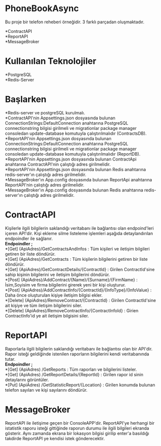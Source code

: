 # PhoneBookAsync
Bu proje bir telefon reheberi örneğidir. 3 farklı parçadan oluşmaktadır.  
  
*ContractAPI  
*ReportAPI  
*MessageBroker  
  
# Kullanılan Teknolojiler
*PostgreSQL  
*Redis-Server  

# Başlarken
*Redis-server ve postgreSQL kurulmalı.  
*ContractAPI'nin Appsettings.json dosyasında bulunan ConnectionStrings:DefaultConnection anahtarına PostgreSQL connectionstring bilgisi girilmeli
ve migrationlar package manager consoledan update-database komutuyla çalıştırılmalıdır (ContractsDB).  
*ReportAPI'nin Appsettings.json dosyasında bulunan ConnectionStrings:DefaultConnection anahtarına PostgreSQL connectionstring bilgisi girilmeli
ve migrationlar package manager consoledan update-database komutuyla çalıştırılmalıdır (ReportDB).  
*ReportAPI'nin Appsettings.json dosyasında bulunan ContractApi anahtarına ContractAPI'nin çalıştığı adres girilmelidir.  
*ReportAPI'nin Appsettings.json dosyasında bulunan Redis anahtarına redis-server'ın çalıştığı adres girilmelidir.  
*MessageBroker'ın App.config dosyasında bulunan ReportApi anahtarına ReportAPI'nin çalıştığı adres girilmelidir.  
*MessageBroker'ın App.config dosyasında bulunan Redis anahtarına redis-server'ın çalıştığı adres girilmelidir.  

# ContractAPI
Kişilerle ilgili bilgilerin saklandığı veritabanı ile bağlantısı olan endpoind'leri içeren API'dir. Kişi ekleme silme listeleme işlemleri aşağıda detaylandırılan
endpoindler ile sağlanır.  
**Endpoindler ;**  
*[Get] (ApiAdres)/GetContractsAndInfos : Tüm kişileri ve iletişim bilgileri getiren bir liste döndürür.  
*[Get] (ApiAdres)/GetContracts : Tüm kişilerin bilgilerini getiren bir liste döndürür.  
*[Get] (ApiAdres)/GetContractDetails/{ContractId} : Girilen ContractId'sine sahip kişinin bilgilerini ve iletişim bilgilerini döndürür.  
*[Post] (ApiAdres)/AddContract/{Name}/{Surname}/{FirmName} : İsim,Soyisim ve firma bilgilerini girerek yeni bir kişi oluşturur.  
*[Post] (ApiAdres)/AddContractInfo/{ContractId}/{InfoType}/{InfoValue} : Daha önce oluşturulan kişiye iletişim bilgisi ekler.  
*[Delete] (ApiAdres)/RemoveContract/{ContractId} : Girilen ContractId'sine ait kişiye ve tüm iletişim bilgilerini siler.  
*[Delete] (ApiAdres)/RemoveContractInfo/{ContractInfoId} : Girien ContractInfo'id ye ait iletişim bilgisini siler.  

# ReportAPI 
Raporlarla ilgili bilgilerin saklandığı veritabanı ile bağlantısı olan bir API'dir. Rapor isteği geldiğinde istenilen raporların bilgilerini kendi veritabanında tutar.  
**Endpoindler ;**   
*[Get] (ApiAdres) /GetReports : Tüm raporları ve bilgilerini listeler.  
*[Get] (ApiAdres) /GetReportDetails/{ReportId} : Girilen rapor id sinin detaylarını görüntüler.  
*[Put] (ApiAdres) /GetStatisticReport/{Location} : Girilen konumda bulunan telefon sayıları ve kişi sayılarını döndürür.  
  
# MessageBroker  
ReportAPI ile iletişime geçen bir ConsoleAPP'dir. ReportAPI'ye herhangi bir istatistik raporu isteği gittiğinde raporun durumu ile ilgili bilgileri ekranda gösterir.
Aynı zamanda ekrana bir lokasyon bilgisi girilip enter'a basıldığı takdirde ReportAPI ye kendisi istek gönderecektir.  

